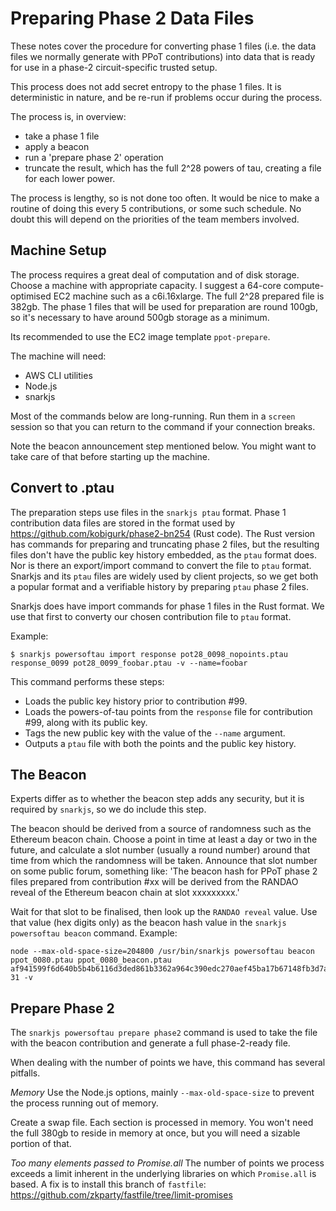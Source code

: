 # Preparing Phase 2 Data Files

These notes cover the procedure for converting phase 1 files (i.e. the data files we normally generate with PPoT contributions) into data that is ready for use in a phase-2 circuit-specific trusted setup.

This process does not add secret entropy to the phase 1 files. It is deterministic in nature, and be re-run if problems occur during the process. 

The process is, in overview:
- take a phase 1 file
- apply a beacon
- run a 'prepare phase 2' operation
- truncate the result, which has the full 2^28 powers of tau, creating a file for each lower power.

The process is lengthy, so is not done too often. It would be nice to make a routine of doing this every 5 contributions, or some such schedule. No doubt this will depend on the priorities of the team members involved.

## Machine Setup
The process requires a great deal of computation and of disk storage. Choose a machine with appropriate capacity. I suggest a 64-core compute-optimised EC2 machine such as a c6i.16xlarge. The full 2^28 prepared file is 382gb. The phase 1 files that will be used for preparation are round 100gb, so it's necessary to have around 500gb storage as a minimum.

Its recommended to use the EC2 image template `ppot-prepare`. 

The machine will need:
- AWS CLI utilities
- Node.js
- snarkjs

Most of the commands below are long-running. Run them in a `screen` session so that you can return to the command if your connection breaks. 

Note the beacon announcement step mentioned below. You might want to take care of that before starting up the machine. 

## Convert to .ptau
The preparation steps use files in the `snarkjs ptau` format. Phase 1 contribution data files are stored in the format used by https://github.com/kobigurk/phase2-bn254 (Rust code). The Rust version has commands for preparing and truncating phase 2 files, but the resulting files don't have the public key history embedded, as the `ptau` format does. Nor is there an export/import command to convert the file to `ptau` format. Snarkjs and its `ptau` files are widely used by client projects, so we get both a popular format and a verifiable history by preparing `ptau` phase 2 files.

Snarkjs does have import commands for phase 1 files in the Rust format. We use that first to converty our chosen contribution file to `ptau` format.

Example:
```
$ snarkjs powersoftau import response pot28_0098_nopoints.ptau response_0099 pot28_0099_foobar.ptau -v --name=foobar
```
This command performs these steps:
- Loads the public key history prior to contribution #99.
- Loads the powers-of-tau points from the `response` file for contribution #99, along with its public key.
- Tags the new public key with the value of the `--name` argument. 
- Outputs a `ptau` file with both the points and the public key history. 

## The Beacon
Experts differ as to whether the beacon step adds any security, but it is required by `snarkjs`, so we do include this step. 

The beacon should be derived from a source of randomness such as the Ethereum beacon chain. Choose a point in time at least a day or two in the future, and calculate a slot number (usually a round number) around that time from which the randomness will be taken. Announce that slot number on some public forum, something like: 'The beacon hash for PPoT phase 2 files prepared from contribution #xx will be derived from the RANDAO reveal of the Ethereum beacon chain at slot xxxxxxxxx.' 

Wait for that slot to be finalised, then look up the `RANDAO reveal` value. Use that value (hex digits only) as the beacon hash value in the `snarkjs powersoftau beacon` command. Example: 
```
node --max-old-space-size=204800 /usr/bin/snarkjs powersoftau beacon ppot_0080.ptau ppot_0080_beacon.ptau af941599f6d640b5b4b6116d3ded861b3362a964c390edc270aef45ba17b67148fb3d7ab901a68b1528c9bb3e16721cc000dda5d8466f4aa4a1c8ca9eb57d05e6c2d2e780d6a793df90a1ebd076bb3dd9b7d4075e3e68b36b86c1fb7c4feeded 31 -v
```

## Prepare Phase 2

The `snarkjs powersoftau prepare phase2` command is used to take the file with the beacon contribution and generate a full phase-2-ready file.

When dealing with the number of points we have, this command has several pitfalls. 

*Memory* 
Use the Node.js options, mainly `--max-old-space-size` to prevent the process running out of memory.

Create a swap file. Each section is processed in memory. You won't need the full 380gb to reside in memory at once, but you will need a sizable portion of that. 

*Too many elements passed to Promise.all*
The number of points we process exceeds a limit inherent in the underlying libraries on which `Promise.all` is based. 
A fix is to install this branch of `fastfile`: 
https://github.com/zkparty/fastfile/tree/limit-promises


